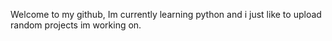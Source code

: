 Welcome to my github,
Im currently learning python and
i just like to upload random projects im working on.
